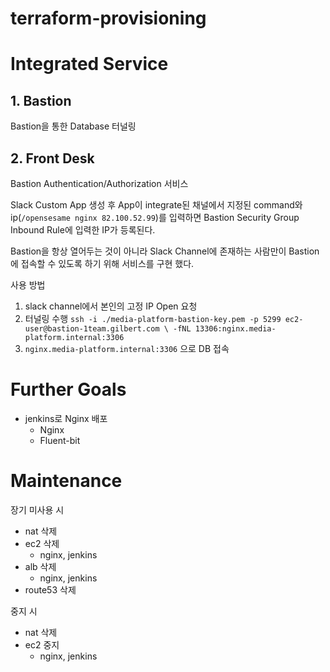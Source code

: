 # terraform-provisioning


# Integrated Service
## 1. Bastion
Bastion을 통한 Database 터널링

## 2. Front Desk
Bastion Authentication/Authorization 서비스

Slack Custom App 생성 후 App이 integrate된 채널에서 지정된 command와 ip(`/opensesame nginx 82.100.52.99`)를 입력하면 Bastion Security Group Inbound Rule에 입력한 IP가 등록된다.

Bastion을 항상 열어두는 것이 아니라 Slack Channel에 존재하는 사람만이 Bastion에 접속할 수 있도록 하기 위해 서비스를 구현 했다.

사용 방법

1. slack channel에서 본인의 고정 IP Open 요청
2. 터널링 수행
`ssh -i ./media-platform-bastion-key.pem -p 5299 ec2-user@bastion-1team.gilbert.com \
-fNL 13306:nginx.media-platform.internal:3306`
3. `nginx.media-platform.internal:3306` 으로 DB 접속

# Further Goals
- jenkins로 Nginx 배포
  - Nginx
  - Fluent-bit


# Maintenance

장기 미사용 시
- nat 삭제
- ec2 삭제
  - nginx, jenkins
- alb 삭제
  - nginx, jenkins
- route53 삭제


중지 시
- nat 삭제
- ec2 중지
  - nginx, jenkins